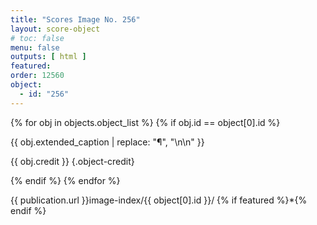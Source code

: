 ```yaml
---
title: "Scores Image No. 256"
layout: score-object
# toc: false
menu: false
outputs: [ html ]
featured: 
order: 12560
object:
  - id: "256"
---
```


{% for obj in objects.object_list %}
{% if obj.id == object[0].id %}

{{ obj.extended_caption | replace: "¶", "\n\n" }}

{{ obj.credit }} {.object-credit}

{% endif %}
{% endfor %}

<div class="object-credit object-url is-print-only">

{{ publication.url }}image-index/{{ object[0].id }}/ {% if featured %}*{% endif %}

</div>
